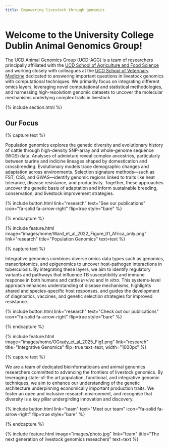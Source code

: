 ```yaml
---
title: Empowering livestock through genomics
---
```


# Welcome to the University College Dublin Animal Genomics Group!

The UCD Animal Genomics Group (UCD-AGG) is a team of researchers principally affiliated with the [UCD School of Agriculture and Food Science](https://www.ucd.ie/agfood/) and working closely with colleagues at the [UCD School of Veterinary Medicine](https://www.ucd.ie/vetmed/) dedicated to answering important questions in livestock genomics with computational techniques.
We primarily focus on integrating different omics layers, leveraging novel computational and statistical methodologies, and harnessing high-resolutiom genomic datasets to uncover the molecular mechanisms underlying complex traits in livestock


{% include section.html %}

## Our Focus

{% capture text %}

Population genomics explores the genetic diversity and evolutionary history of cattle through high-density SNP-array and whole-genome sequence (WGS) data. Analyses of admixture reveal complex ancestries, particularly between taurine and indicine lineages shaped by domestication and crossbreeding. Evolutionary models trace demographic changes and adaptation across environments. Selection signature methods—such as FST, CSS, and GWAS—identify genomic regions linked to traits like heat tolerance, disease resistance, and productivity. Together, these approaches uncover the genetic basis of adaptation and inform sustainable breeding, conservation, and livestock improvement strategies.

{%
  include button.html
  link="research"
  text="See our publications"
  icon="fa-solid fa-arrow-right"
  flip=true
  style="bare"
%}

{% endcapture %}

{%
  include feature.html
  image="images/home/Ward_et_al_2022_Figure_01_Africa_only.png"
  link="research"
  title="Population Genomics"
  text=text
%}

{% capture text %}

Integrative genomics combines diverse omics data types such as genomics, transcriptomics, and epigenomics to uncover host-pathogen interactions in tuberculosis. By integrating these layers, we aim to identify regulatory variants and pathways that influence TB susceptibility and immune response in both humans and cattle _in vivo_ and _in vitro_. This systems-level approach enhances understanding of disease mechanisms, highlights shared and species-specific host responses, and guides the development of diagnostics, vaccines, and genetic selection strategies for improved resistance.

{%
  include button.html
  link="research"
  text="Check out our publications"
  icon="fa-solid fa-arrow-right"
  flip=true
  style="bare"
%}

{% endcapture %}

{%
  include feature.html
  image="images/home/OGrady_et_al_2025_Fig1.png"
  link="research"
  title="Integrative Genomics"
  flip=true
  text=text,
  width="1000px"
%}

{% capture text %}

We are a team of dedicated bioinformaticians and animal genomics researchers committed to advancing the frontiers of livestock genomics. By leveraging state-of-the art population, functional, and integrative genomic techniques, we aim to enhance our understanding of the genetic architecture underpinning economically important production traits. We foster an open and inclusive research environment, and recognise that diversity is a key pillar undergirding innovation and discovery.

{%
  include button.html
  link="team"
  text="Meet our team"
  icon="fa-solid fa-arrow-right"
  flip=true
  style="bare"
%}

{% endcapture %}

{%
  include feature.html
  image="images/photo.jpg"
  link="team"
  title="The next generation of livestock genomics reseachers"
  text=text
%}
